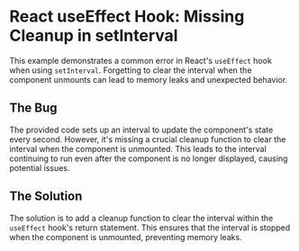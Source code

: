 # React useEffect Hook: Missing Cleanup in setInterval

This example demonstrates a common error in React's `useEffect` hook when using `setInterval`.  Forgetting to clear the interval when the component unmounts can lead to memory leaks and unexpected behavior.

## The Bug

The provided code sets up an interval to update the component's state every second.  However, it's missing a crucial cleanup function to clear the interval when the component is unmounted. This leads to the interval continuing to run even after the component is no longer displayed, causing potential issues.

## The Solution

The solution is to add a cleanup function to clear the interval within the `useEffect` hook's return statement. This ensures that the interval is stopped when the component is unmounted, preventing memory leaks.